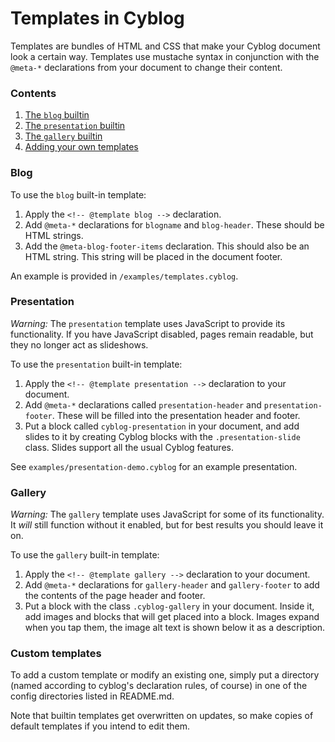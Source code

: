 # Templates in Cyblog

Templates are bundles of HTML and CSS that make your Cyblog
document look a certain way. Templates use mustache syntax
in conjunction with the `@meta-*` declarations from your document
to change their content.

### Contents

1. [The `blog` builtin](#blog)
1. [The `presentation` builtin](#presentation)
1. [The `gallery` builtin](#gallery)
1. [Adding your own templates](#custom-templates)

### Blog

To use the `blog` built-in template:

1. Apply the `<!-- @template blog -->` declaration.
2. Add `@meta-*` declarations for `blogname` and `blog-header`. These should be
   HTML strings.
3. Add the `@meta-blog-footer-items` declaration. This should also be an HTML
   string. This string will be placed in the document footer.

An example is provided in `/examples/templates.cyblog`.

### Presentation

_Warning:_ The `presentation` template uses JavaScript to provide its functionality.
If you have JavaScript disabled, pages remain readable, but they no longer act as 
slideshows.

To use the `presentation` built-in template:

1. Apply the `<!-- @template presentation -->` declaration to your document.
2. Add `@meta-*` declarations called `presentation-header` and `presentation-footer`.
   These will be filled into the presentation header and footer.
3. Put a block called `cyblog-presentation` in your document, and add slides to it
   by creating Cyblog blocks with the `.presentation-slide` class.
   Slides support all the usual Cyblog features.

See `examples/presentation-demo.cyblog` for an example presentation.

### Gallery

_Warning:_ The `gallery` template uses JavaScript for some of its functionality.
It _will_ still function without it enabled, but for best results you should leave it on.

To use the `gallery` built-in template:

1. Apply the `<!-- @template gallery -->` declaration to your document.
2. Add `@meta-*` declarations for `gallery-header` and `gallery-footer` to add the
   contents of the page header and footer.
3. Put a block with the class `.cyblog-gallery` in your document. Inside it, add images
   and blocks that will get placed into a block. Images expand when you tap them, the
   image alt text is shown below it as a description.

### Custom templates

To add a custom template or modify an existing one, simply put a directory (named
according to cyblog's declaration rules, of course) in one of the config directories
listed in README.md.

Note that builtin templates get overwritten on updates, so make copies of default
templates if you intend to edit them.
